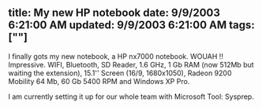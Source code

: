 title: My new HP notebook
date: 9/9/2003 6:21:00 AM
updated: 9/9/2003 6:21:00 AM
tags: [""]
---
<P>I finally gots my new notebook, a HP nx7000 notebook. WOUAH !! Impressive. WIFI, Bluetooth, SD Reader, 1.6 GHz, 1 Gb RAM (now 512Mb but waiting the extension), 15.1'' Screen (16/9, 1680x1050), Radeon 9200 Mobility 64 Mb, 60 Gb 5400 RPM and Windows XP Pro.</P>
<P>I am currently setting it up for our whole team with Microsoft Tool: Sysprep.</P>

